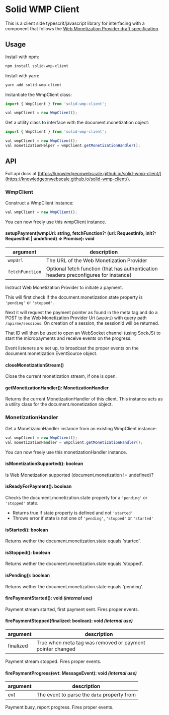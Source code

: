 # Solid WMP Client

This is a client side typescrit/javascript library for interfacing with a component that follows the [Web Monetization Provider draft specification](https://knowledgeonwebscale.github.io/solid-web-monetization/specs.html).

## Usage

Install with npm:
```bash
npm install solid-wmp-client
```

Install with yarn:
```bash
yarn add solid-wmp-client
```

Instantiate the WmpClient class:
```typescript
import { WmpClient } from 'solid-wmp-client';

val wmpClient = new WmpClient();
```

Get a utility class to interface with the document.monetization object:
```typescript
import { WmpClient } from 'solid-wmp-client';

val wmpClient = new WmpClient();
val monetizationHelper = wmpClient.getMonetizationHandler();
```  

## API

Full api docs at [https://knowledgeonwebscale.github.io/solid-wmp-client/](https://knowledgeonwebscale.github.io/solid-wmp-client/).

### WmpClient

Construct a WmpClient instance:

```typescript
val wmpClient = new WmpClient();
```  
You can now freely use this wmpClient instance.

#### setupPayment(wmpUri: string, fetchFunction?: (url: RequestInfo, init?: RequestInit | undefined) => Promise<Response>): void

| argument   | description    |
|----|----|
| `wmpUrl` |The URL of the Web Monetization Provider|
| `fetchFunction` | Optional fetch function (that has authentication headers preconfigures for instance) |  

Instruct Web Monetization Provider to initiate a payment.

This will first check if the document.monetization.state property is `'pending'` or `'stopped'`.

Next it will request the payment pointer as found in the meta tag and do a POST to the Web Monetization Provider Uri (`wmpUri`)
with query path `/api/me/sessions`. On creation of a session, the sessionId will be returned. 

That ID will then be used to open an WebSocket channel (using SockJS) to start the micropayments and receive events on the progress.

Event listeners are set up, to broadcast the proper events on the document.monetization EventSource object.

#### closeMonetizationStream()

Close the current monetization stream, if one is open.

#### getMonetizationHandler(): MonetizationHandler

Returns the current MonetizationHandler of this client. This instance acts as a utility class for the document.monetization object.

### MonetizationHandler

Get a MonetizaionHandler instance from an existing WmpClient instance:

```typescript
val wmpClient = new WmpClient();
val monetizationHandler = wmpClient.getMonetizationHandler();
```  

You can now freely use this monetizationHandler instance.

#### **isMonetizationSupported(): boolean**

Is Web Monetization supported (document.monetization != undefined)?

#### **isReadyForPayment(): boolean**

Checks the document.monetization.state property for a `'pending'` or `'stopped'` state.

* Returns true if state property is defined and not `'started'`
* Throws error if state is not one of `'pending'`, `'stopped'` or `'started'`

#### **isStarted(): boolean**

Returns wether the document.monetization.state equals 'started'.

#### **isStopped(): boolean**

Returns wether the document.monetization.state equals 'stopped'.

#### **isPending(): boolean**

Returns wether the document.monetization.state equals 'pending'.

#### **firePaymentStarted(): void** _(internal use)_

Payment stream started, first payment sent.
Fires proper events.

#### **firePaymentStopped(finalized: boolean): void** _(internal use)_

| argument   | description    |
|----|----|
| finalized | True when meta tag was removed or payment pointer changed |  

Payment stream stopped.
Fires proper events.


#### **firePaymentProgress(evt: MessageEvent): void** _(internal use)_

| argument   | description    |
|----|----|
| evt | The event to parse the `data` property from |  

Payment busy, report progress.
Fires proper events.
